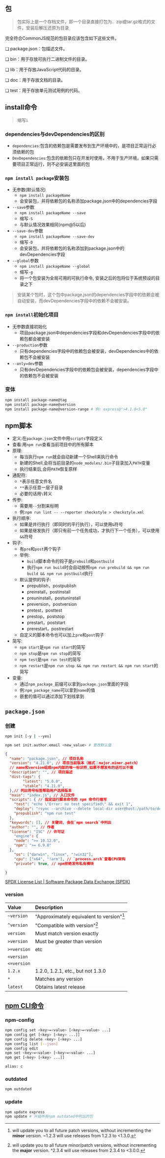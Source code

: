 ## 包

> 包实际上是一个存档文件，即一个目录直接打包为．zip或tar.gz格式的文件，安装后解压还原为目录

完全符合CommonJS规范的包目录应该包含如下这些文件。

❑ package.json：包描述文件。

❑ bin：用于存放可执行二进制文件的目录。

❑ lib：用于存放JavaScript代码的目录。

❑ doc：用于存放文档的目录。

❑ test：用于存放单元测试用例的代码。

## install命令

> 缩写`i`

### dependencies与devDependencies的区别

* `dependencies`:包含的依赖包是需要发布到生产环境中的，是项目正常运行必须依赖的包
* `DevDependencies`:包含的依赖包只在开发时使用，不用于生产环境，如果只需要项目正常运行，则不必安装这里面的包

### `npm install package`安装包

* 无参数(默认情况)
  * `npm install packageName`
  * 会安装包，并将依赖包的名称添加package.json中的dependencies字段
* `--save`参数
  * `npm install packageName --save`
  * 缩写`-S`
  * 与默认情况效果相同(npm@5以后)
* `--save-dev`参数
  * `npm install packageName --save-dev`
  * 缩写`-D`
  * 会安装包，并将依赖包的名称添加到package.json中的devDependencies字段
* `--global`参数
  * `npm install packageName --global`
  * 缩写`-g`
  * 将一个包安装为全局可用的可执行命令, 安装之后的包将位于系统预设的目录之下

> 安装某个包时，这个包中package.json的dependencies字段中的依赖会被自动安装，而devDependencies字段中的依赖不会被安装。

### `npm install`初始化项目

* 无参数直接初始化
  * 项目package.json中dependencies字段和devDependencies字段中的依赖包都会被安装
* `--production`参数
  * 只有dependencies字段中的依赖包会被安装，devDependencies中的依赖包不会被安装
* `--only=dev`参数
  * 只有devDependencies字段中的依赖包会被安装，dependencies字段中的依赖包不会被安装

### 变体

```bash
npm install package-name@tag
npm install package-name@version
npm install package-name@version-range # 例: express@">4.1.0<5.0"
```

## npm脚本

* 定义:在`package.json`文件中用`scripts`字段定义
* 查看:用`npm run`查看当前项目中的所有脚本
* 原理:
  * 每当执行`npm run`就会自动新建一个Shell来执行命令
  * 新建的Shell,会将当前目录的`node_modules/.bin`子目录加入`PATH`变量
  * 执行结束后,会将`PATH`恢复原样
* 通配符:
  * `*`表示任意文件名
  * `**`表示任意一层子目录
  * 必要的话用`\`转义
* 传参:
  * 需要用`--`分割来标明
  * 例:`npm run lint -- --reporter checkstyle > checkstyle.xml`
* 执行顺序:
  * 如果是并行执行（即同时的平行执行），可以使用`&`符号
  * 如果是继发执行（即只有前一个任务成功，才执行下一个任务），可以使用`&&`符号
* 钩子:
  * 有`pre`和`post`两个钩子
  * 举例:
    * `build`脚本命令的钩子是`prebuild`和`postbuild`
    * 执行`npm run build`时会自动按照`npm run prebuild && npm run build && npm run postbuild`执行
  * 默认提供的钩子:
    * prepublish，postpublish
    * preinstall，postinstall
    * preuninstall，postuninstall
    * preversion，postversion
    * pretest，posttest
    * prestop，poststop
    * prestart，poststart
    * prerestart，postrestart
  * 自定义的脚本命令也可以加上`pre`和`post`钩子
* 简写:
  * `npm start`是`npm run start`的简写
  * `npm stop`是`npm run stop`的简写
  * `npm test`是`npm run test`的简写
  * `npm restart`是`npm run stop && npm run restart && npm run start`的简写
* 变量:
  * 通过`npm_package_`前缀可以拿到`package.json`里面的字段
  * 例:`npm_package_name`可以拿到`name`的值
  * 嵌套的值可以通过添加下划线拿到

## `package.json`

### 创建

```bash
npm init [-y | --yes]

npm set init.author.email <new_value> # 更改默认值
```

```json
{
  "name": "package.json", // 项目名称
  "version": "4.21.0", // 项目当前版本（格式：major.minor.patch）
  // name和version组成npm内部的唯一标识符,如果不想发布的话可以不填
  "description": "", // 项目描述
  "dist-tags": {
    	"latest": "5.0.0",
    	"stable": "4.21.0",
  },// 列出符号标签帮助用户选择版本
  "main": "index.js", // 入口文件
  "scripts": { // 指定运行脚本命令的 npm 命令行缩写
    "test": "echo \"Error: no test specified\" && exit 1",
    "deploy": "rsync --archive --delete local-dir user@host:/path/to/dest-dir",
    "prepublish": "npm run test"
  },
  "keywords": [], // 关键词, 会在`npm search`中列出
  "author": "", // 作者
  "license": "ISC" // 许可证
	"engine": {
    "node": ">= 10.12.0",
    "npm": ">= 6.9.0"
  },
	"os": ["darwin", "linux", "!win32"],
	"cpu": ["x64", "!arm"], // `process.arch`查看CPU架构
	"private": true, // npm拒绝发布私有模块

}
```

[SPDX License List | Software Package Data Exchange (SPDX)](https://spdx.org/licenses/)

### version

| Value       | Description                               |
| :---------- | :---------------------------------------- |
| `~version`  | "Approximately equivalent to version"[^1] |
| `^version`  | "Compatible with version"[^2]             |
| `version`   | Must match version exactly                |
| `>version`  | Must be greater than version              |
| `>=version` | etc                                       |
| `<version`  |
| `<=version` |
| `1.2.x`     | 1.2.0, 1.2.1, etc., but not 1.3.0         |
| `*`         | Matches any version                       |
| `latest`    | Obtains latest release                    |

[^1]: will update you to all future patch versions, without incrementing the **minor** version. ~1.2.3 will use releases from 1.2.3 to <1.3.0.
[^2]: will update you to all future minor/patch versions, without incrementing the **major** version. ^2.3.4 will use releases from 2.3.4 to <3.0.0.

## [npm CLI命令](https://docs.npmjs.com/cli/v7/commands)

### npm-config

```bash
npm config set <key>=<value> [<key>=<value> ...]
npm config get [<key> [<key> ...]]
npm config delete <key> [<key> ...]
npm config list [--json]
npm config edit
npm set <key>=<value> [<key>=<value> ...]
npm get [<key> [<key> ...]]

alias: c
```

### outdated

```bash
npm outdated
```

### update

```bash
npm update express
npm update # 升级所有npm outdated中列出的包
```

